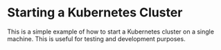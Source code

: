 Starting a Kubernetes Cluster
=============================

This is a simple example of how to start a Kubernetes cluster on a single machine.  This is useful for testing and development purposes.



